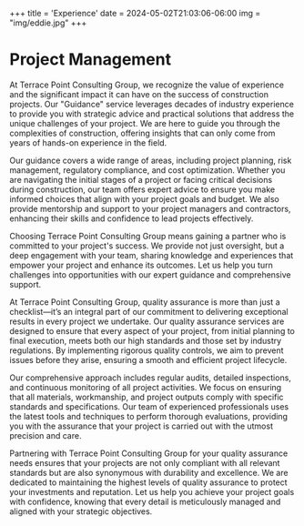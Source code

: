 +++
title = 'Experience'
date = 2024-05-02T21:03:06-06:00
img = "img/eddie.jpg"
+++

# Project Management

At Terrace Point Consulting Group, we recognize the value of experience and the significant impact it can have on the success of construction projects. Our "Guidance" service leverages decades of industry experience to provide you with strategic advice and practical solutions that address the unique challenges of your project. We are here to guide you through the complexities of construction, offering insights that can only come from years of hands-on experience in the field.

Our guidance covers a wide range of areas, including project planning, risk management, regulatory compliance, and cost optimization. Whether you are navigating the initial stages of a project or facing critical decisions during construction, our team offers expert advice to ensure you make informed choices that align with your project goals and budget. We also provide mentorship and support to your project managers and contractors, enhancing their skills and confidence to lead projects effectively.

Choosing Terrace Point Consulting Group means gaining a partner who is committed to your project's success. We provide not just oversight, but a deep engagement with your team, sharing knowledge and experiences that empower your project and enhance its outcomes. Let us help you turn challenges into opportunities with our expert guidance and comprehensive support.


At Terrace Point Consulting Group, quality assurance is more than just a checklist—it’s an integral part of our commitment to delivering exceptional results in every project we undertake. Our quality assurance services are designed to ensure that every aspect of your project, from initial planning to final execution, meets both our high standards and those set by industry regulations. By implementing rigorous quality controls, we aim to prevent issues before they arise, ensuring a smooth and efficient project lifecycle.

Our comprehensive approach includes regular audits, detailed inspections, and continuous monitoring of all project activities. We focus on ensuring that all materials, workmanship, and project outputs comply with specific standards and specifications. Our team of experienced professionals uses the latest tools and techniques to perform thorough evaluations, providing you with the assurance that your project is carried out with the utmost precision and care.

Partnering with Terrace Point Consulting Group for your quality assurance needs ensures that your projects are not only compliant with all relevant standards but are also synonymous with durability and excellence. We are dedicated to maintaining the highest levels of quality assurance to protect your investments and reputation. Let us help you achieve your project goals with confidence, knowing that every detail is meticulously managed and aligned with your strategic objectives.
